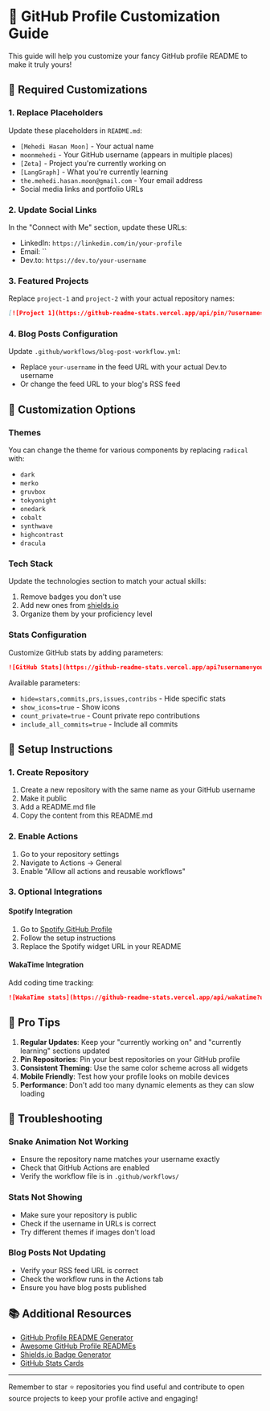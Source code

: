 # 🎨 GitHub Profile Customization Guide

This guide will help you customize your fancy GitHub profile README to make it truly yours!

## 📝 Required Customizations

### 1. Replace Placeholders

Update these placeholders in `README.md`:

- `[Mehedi Hasan Moon]` - Your actual name
- `moonmehedi` - Your GitHub username (appears in multiple places)
- `[Zeta]` - Project you're currently working on
- `[LangGraph]` - What you're currently learning
- `the.mehedi.hasan.moon@gmail.com` - Your email address
- Social media links and portfolio URLs

### 2. Update Social Links

In the "Connect with Me" section, update these URLs:
- LinkedIn: `https://linkedin.com/in/your-profile`
- Email: ``
- Dev.to: `https://dev.to/your-username`

### 3. Featured Projects

Replace `project-1` and `project-2` with your actual repository names:
```markdown
[![Project 1](https://github-readme-stats.vercel.app/api/pin/?username=your-username&repo=your-actual-repo&theme=radical&hide_border=true)](https://github.com/your-username/your-actual-repo)
```

### 4. Blog Posts Configuration

Update `.github/workflows/blog-post-workflow.yml`:
- Replace `your-username` in the feed URL with your actual Dev.to username
- Or change the feed URL to your blog's RSS feed

## 🎨 Customization Options

### Themes

You can change the theme for various components by replacing `radical` with:
- `dark`
- `merko`
- `gruvbox`
- `tokyonight`
- `onedark`
- `cobalt`
- `synthwave`
- `highcontrast`
- `dracula`

### Tech Stack

Update the technologies section to match your actual skills:
1. Remove badges you don't use
2. Add new ones from [shields.io](https://shields.io/)
3. Organize them by your proficiency level

### Stats Configuration

Customize GitHub stats by adding parameters:
```markdown
![GitHub Stats](https://github-readme-stats.vercel.app/api?username=your-username&show_icons=true&theme=radical&hide_border=true&count_private=true&include_all_commits=true)
```

Available parameters:
- `hide=stars,commits,prs,issues,contribs` - Hide specific stats
- `show_icons=true` - Show icons
- `count_private=true` - Count private repo contributions
- `include_all_commits=true` - Include all commits

## 🚀 Setup Instructions

### 1. Create Repository

1. Create a new repository with the same name as your GitHub username
2. Make it public
3. Add a README.md file
4. Copy the content from this README.md

### 2. Enable Actions

1. Go to your repository settings
2. Navigate to Actions → General
3. Enable "Allow all actions and reusable workflows"

### 3. Optional Integrations

#### Spotify Integration
1. Go to [Spotify GitHub Profile](https://github.com/kittinan/spotify-github-profile)
2. Follow the setup instructions
3. Replace the Spotify widget URL in your README

#### WakaTime Integration
Add coding time tracking:
```markdown
![WakaTime stats](https://github-readme-stats.vercel.app/api/wakatime?username=your-wakatime-username&theme=radical)
```

## 🎯 Pro Tips

1. **Regular Updates**: Keep your "currently working on" and "currently learning" sections updated
2. **Pin Repositories**: Pin your best repositories on your GitHub profile
3. **Consistent Theming**: Use the same color scheme across all widgets
4. **Mobile Friendly**: Test how your profile looks on mobile devices
5. **Performance**: Don't add too many dynamic elements as they can slow loading

## 🔧 Troubleshooting

### Snake Animation Not Working
- Ensure the repository name matches your username exactly
- Check that GitHub Actions are enabled
- Verify the workflow file is in `.github/workflows/`

### Stats Not Showing
- Make sure your repository is public
- Check if the username in URLs is correct
- Try different themes if images don't load

### Blog Posts Not Updating
- Verify your RSS feed URL is correct
- Check the workflow runs in the Actions tab
- Ensure you have blog posts published

## 📚 Additional Resources

- [GitHub Profile README Generator](https://rahuldkjain.github.io/gh-profile-readme-generator/)
- [Awesome GitHub Profile READMEs](https://github.com/abhisheknaiidu/awesome-github-profile-readme)
- [Shields.io Badge Generator](https://shields.io/)
- [GitHub Stats Cards](https://github.com/anuraghazra/github-readme-stats)

---

Remember to star ⭐ repositories you find useful and contribute to open source projects to keep your profile active and engaging!
